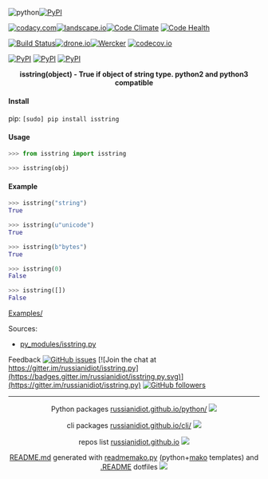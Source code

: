 ![python](https://img.shields.io/badge/language-python-blue.svg)[![PyPI](https://img.shields.io/pypi/pyversions/isstring.svg)](https://pypi.python.org/pypi/isstring)

[![codacy.com](https://img.shields.io/codacy/df7b8ed5d8fd4c13a25c1ad59cb6f5af.svg)](https://www.codacy.com/app/russianidiot-github/isstring-py/dashboard)[![landscape.io](https://landscape.io/github/russianidiot/isstring.py/master/landscape.svg?style=flat)](https://landscape.io/github/russianidiot/isstring.py/master)[![Code Climate](https://img.shields.io/codeclimate/github/russianidiot/isstring.py.svg)](https://codeclimate.com/github/russianidiot/isstring.py)
[![Code Health](https://scrutinizer-ci.com/g/russianidiot/isstring.py/badges/quality-score.png?b=master)](https://scrutinizer-ci.com/g/russianidiot/isstring.py)

[![Build Status](https://travis-ci.org/russianidiot/isstring.py.svg?branch=master)](https://travis-ci.org/russianidiot/isstring.py)[![drone.io](https://drone.io/github.com/russianidiot/isstring.py/status.png)](https://drone.io/github.com/russianidiot/isstring.py)[![Wercker](https://img.shields.io/wercker/ci/russianidiot/isstring.py.svg)](https://app.wercker.com/#applications/570bf4ea3f1a891374047082/)
[![codecov.io](https://codecov.io/github/russianidiot/isstring.py/coverage.svg?branch=master)](https://codecov.io/github/russianidiot/isstring.py?branch=master)

[![PyPI](https://img.shields.io/pypi/v/isstring.svg)](https://pypi.python.org/pypi/isstring)
[![PyPI](https://img.shields.io/pypi/dm/isstring.svg)](https://pypi.python.org/pypi/isstring)
[![PyPI](https://img.shields.io/pypi/dd/isstring.svg)](https://pypi.python.org/pypi/isstring)

<p align="center">
    <b>isstring(object) - True if object of string type. python2 and python3 compatible</b>
</p>

#### Install

pip: 
`[sudo] pip install isstring`

#### Usage

```python
>>> from isstring import isstring

>>> isstring(obj)
```

#### Example

```python
>>> isstring("string")
True

>>> isstring(u"unicode")
True

>>> isstring(b"bytes")
True

>>> isstring(0)
False

>>> isstring([])
False
```

[Examples/](https://github.com/russianidiot/isstring.py/tree/master/Examples)

Sources:
*	[py_modules/isstring.py](https://github.com/russianidiot/isstring.py/blob/master/py_modules/isstring.py)

Feedback
[![GitHub issues](https://img.shields.io/github/issues/russianidiot/isstring.py.svg)](https://github.com/russianidiot/isstring.py/issues)
[![Join the chat at https://gitter.im/russianidiot/isstring.py](https://badges.gitter.im/russianidiot/isstring.py.svg)](https://gitter.im/russianidiot/isstring.py)
[![GitHub followers](https://img.shields.io/github/followers/russianidiot.svg?style=social&label=Follow)](https://github.com/russianidiot)

* * *

<p align="center">
	Python packages <a href="http://russianidiot.github.io/python/">russianidiot.github.io/python/</a>
	<img src="http://russianidiot.github.io/images/python/16.png" />
</p>
<p align="center">
	cli packages <a href="http://russianidiot.github.io/python/">russianidiot.github.io/cli/</a>
<img src="http://russianidiot.github.io/images/cli/16.png" />
</p>

<p align="center">
	repos list <a href="http://russianidiot.github.io/">russianidiot.github.io</a> <img src="http://russianidiot.github.io/images/star/16.png" />
</p>

<p align="center">
	<a href="https://raw.githubusercontent.com/russianidiot/isstring.py/master/README.md">README.md</a> generated with <a href="https://github.com/russianidiot/readme-mako.py">readmemako.py</a> (python+<a href="http://www.makotemplates.org/">mako</a> templates) and <a href="https://github.com/russianidiot-dotfiles/.README">.README</a> dotfiles 
<img src="http://russianidiot.github.io/images/book/16.png">
</p>
